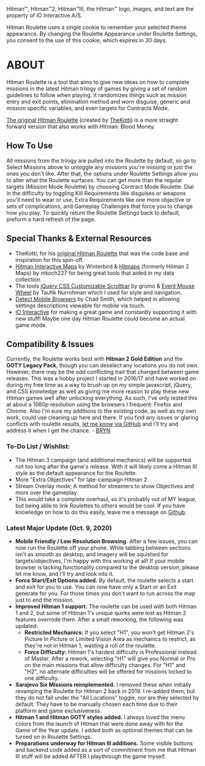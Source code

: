 Hitman™, Hitman™2, Hitman™III, the Hitman™ logo, images, and text are the property of IO Interactive A/S.

Hitman Roulette uses a single cookie to remember your selected theme appearance. By changing the Roulette Appearance under Roulette Settings, you consent to the use of this cookie, which expires in 30 days.

# ABOUT

Hitman Roulette is a tool that aims to give new ideas on how to complete missions in the latest Hitman trilogy of games by giving a set of random guidelines to follow when playing. It randomizes things such as mission entry and exit points, elimination method and worn disguise, generic and mission specific variables, and even targets for Contracts Mode.

[The original Hitman Roulette](https://thekotti.github.io/about.html) (created by [TheKotti](https://twitter.com/TheKotti)) is a more straight forward version that also works with Hitman: Blood Money.

## How To Use

All missions from the trilogy are pulled into the Roulette by default, so go to Select Missions above to untoggle any missions you're missing or just the ones you don't like.
After that, the options under Roulette Settings allow you to alter what the Roulette surfaces. You can get more than the regular targets (Mission Mode Roulette) by choosing Contract Mode Roulette. Dial in the difficulty by toggling Kill Requirements like disguises or weapons you'll need to wear or use, Extra Requirements like one more objective or sets of complications, and Gameplay Challenges that force you to change how you play.
To quickly return the Roulette Settings back to default, preform a hard refresh of the page.

## Special Thanks & External Resources
* TheKotti, for his [original Hitman Roulette](https://thekotti.github.io/about.html) that was the code base and inspiration for this spin-off.
* [Hitman Interactive Maps](http://hitmanmaps.com/) by Winterbird & [Hitmaps](https://www.hitmaps.com/) (formerly Hitman 2 Maps) by mkoch227 for being great tools that aided in my data collection.
* The tools [jQuery CSS Customizable Scrollbar](https://github.com/gromo/jquery.scrollbar) by gromo & [Event Mouse Wheel](https://www.dte.web.id/2013/02/event-mouse-wheel.html) by Taufik Nurrohman which I used for style and navigation.
* [Detect Mobile Browsers](http://detectmobilebrowsers.com/) by Chad Smith, which helped in allowing settings descriptions viewable for mobile via touch.
* [IO Interactive](https://www.ioi.dk/) for making a great game and constantly supporting it with new stuff! Maybe one day Hitman Roulette could become an actual game mode.

## Compatibility & Issues

Currently, the Roulette works best with **Hitman 2 Gold Edition** and the **GOTY Legacy Pack**, though you can deselect any locations you do not own. However, there may be the odd conflicting trait that changed between game releases.
This was a hobby project I started in 2016/17 and have worked on during my free time as a way to brush up on my simple javascript, jQuery, and CSS knowledge as well as giving me more reason to play these new Hitman games well after unlocking everything. As such, I've only tested this at about a 1080p resolution using the browsers I frequent: Firefox and Chrome. Also I'm sure my additions to the existing code, as well as my own work, could use cleaning up here and there. If you find any issues or glaring conflicts with roulette results, [let me know via GitHub](https://github.com/BRYN4444/HitmanRoulette/issues) and I'll try and address it when I get the chance. - [BRYN](http://bryn.info/)

### To-Do List / Wishlist:
* The Hitman 3 campaign (and additional mechanics) will be supported not too long after the game's release. With it will likely come a Hitman III style as the default appearance for the Roulette.
* More "Extra Objectives" for late-campaign Hitman 2.
* Stream Overlay mode; A method for streamers to show Objectives and more over the gameplay.
* This would take a complete overhaul, so it's probably out of MY league, but being able to link Roulettes to others would be cool. If you have knowledge on how to do this easily, leave me a message on [Github](https://github.com/BRYN4444/HitmanRoulette/issues).

### Latest Major Update (Oct. 9, 2020)
* **Mobile Friendly / Low Resolution Browsing.** After a few issues, you can now run the Roulette off your phone. While tabbing between sections isn't as smooth as desktop, and imagery will be squished for targets/objectives, I'm happy with this working at all! If your mobile browser is lacking functionality compared to the desktop version, please let me know, and I'll try and look into it.
* **Force Start/Exit Options added.** By default, the roulette selects a start and exit for you to use. You can now have only a Start or an Exit generate for you. For those times you don't want to run across the map just to end the mission.
* **Improved Hitman 1 support.** The roulette can be used with both Hitman 1 and 2, but some of Hitman 1's unique quirks were lost as Hitman 2 features overrode them. After a small reworking, the following was updated:
  * **Restricted Mechanics:** If you select "H1", you won't get Hitman 2's Picture In Picture or Limited Vision Area as mechanics to restrict, as they're not in Hitman 1; wasting a roll of the roulette.
  * **Force Difficulty:** Hitman 1's hardest difficulty is Professional instead of Master. After a rework, selecting "H1" will give you Normal or Pro on the main missions that allow difficulty changes. For "H1" and "H2", no alternate difficulties will be offered for missions locked to one difficulty.
* **Sarajevo Six Missions reimplemented.** I removed these when initially revamping the Roulette for Hitman 2 back in 2019. I re-added them, but they do not fall under the "All Locations" toggle, nor are they selected by default. They have to be manually chosen each time due to their platform and game exclusiveness.
* **Hitman 1 and Hitman GOTY styles added.** I always loved the menu colors from the launch of Hitman that were done away with for the Game of the Year update. I added both as optional themes that can be turned on in Roulette Settings.
* **Preparations underway for Hitman III additions.** Some visible buttons and backend code added as a sort of commitment from me that Hitman III stuff will be added AFTER I playthrough the game myself.